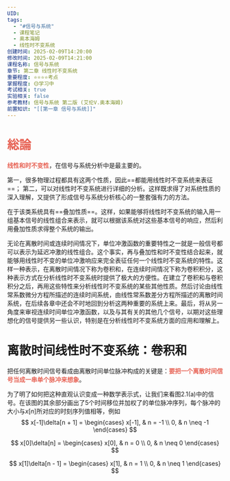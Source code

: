 ```yaml
---
UID: 
tags:
  - "#信号与系统"
  - 课程笔记
  - 奥本海姆
  - 线性时不变系统
创建时间: 2025-02-09T14:20:00
修改时间: 2025-02-09T14:21:00
课程名称: 信号与系统
章节: 第二章 线性时不变系统
重要程度: ⭐⭐⭐⭐考点
掌握程度: 🟡学习中
考试相关: true
实验相关: false
参考教材: 信号与系统 第二版 (艾伦V.奥本海姆)
前置知识: "[[第一章 信号与系统]]"
---
```

# <span style="color:rgb(231, 98, 84)">総論</span>
<span style="font-weight:bold; color:rgb(231, 98, 84)">线性和时不变性</span>，在信号与系统分析中是最主要的。

第一，很多物理过程都具有这两个性质，因此==都能用线性时不变系统来表征==；
第二，可以对线性时不变系统进行详细的分析。这样既求得了对系统性质的深入理解，又提供了形成信号与系统分析核心的一整套强有力的方法。

在于该类系统具有==叠加性质==。这样，如果能够将线性时不变系统的输入用一组基本信号的线性组合来表示，就可以根据该系统对这些基本信号的响应，然后利用叠加性质求得整个系统的输出。

无论在离散时间或连续时间情况下，单位冲激函数的重要特性之一就是一般信号都可以表示为延迟冲激的线性组合。这个事实，再与叠加性和时不变性结合起来，就能够用线性时不变的单位冲激响应来完全表征任何一个线性时不变系统的特性。这样一种表示，在离散时间情况下称为卷积和，在连续时间情况下称为卷积积分，这种表示方式在分析线性时不变系统时提供了极大的方便性。在建立了卷积和与卷积积分之后，再用这些特性来分析线性时不变系统的某些其他性质。然后讨论由线性常系数微分方程所描述的连续时间系统，由线性常系数差分方程所描述的离散时间系统，在后续各章中还会不时地回到分析这两种重要的系统上来。最后，将从另一角度来审视连续时间单位冲激函数，以及与其有关的其他几个信号，以期对这些理想化的信号提供另一些认识，特别是在分析线性时不变系统方面的应用和理解上。
# 离散时间线性时不变系统：卷积和
把任何离散时间信号看成由离散时间单位脉冲构成的关键是：<span style="font-weight:bold; color:rgb(231, 98, 84)">要把一个离散时间信号当成一串单个脉冲来想象</span>。

为了明了如何把这种直观认识变成一种数学表示式，让我们来看图2.1(a)中的信号。在该图的其余部分画出了5个时间移位并加权了的单位脉冲序列，每个脉冲的大小与$x[n]$所对应的时刻序列值相等，例如
$$
x[-1]\delta[n + 1] = 
\begin{cases} 
x[-1], & n = -1 \\ 
0, & n \neq -1 
\end{cases}
$$

$$
x[0]\delta[n] = 
\begin{cases} 
x[0], & n = 0 \\ 
0, & n \neq 0 
\end{cases}
$$

$$
x[1]\delta[n - 1] = 
\begin{cases} 
x[1], & n = 1 \\ 
0, & n \neq 1 
\end{cases}
$$
